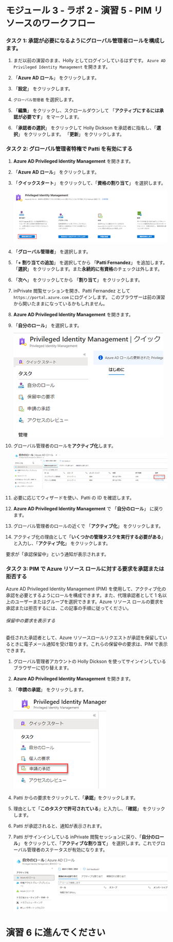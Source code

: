 # モジュール 3 - ラボ 2 - 演習 5 - PIM リソースのワークフロー


### タスク 1:  承認が必要になるようにグローバル管理者ロールを構成します。

1.  まだ以前の演習のまま、Holly としてログインしているはずです。  `Azure AD Privileged Identity Management` を開きます。

1.  「**Azure AD ロール**」 をクリックします。

1.  「**設定**」 をクリックします。 

1.  `グローバル管理者` を選択します。

1.  「**編集**」 をクリックし、スクロールダウンして 「**アクティブにするには承認が必要です**」 をマークします。  

2.  「**承認者の選択**」 をクリックして Holly Dickson を承認者に指名し、「**選択**」 をクリックします。  「**更新**」 をクリックします。


### タスク 2: グローバル管理者特権で Patti を有効にする

1.  **Azure AD Privileged Identity Management** を開きます。

1.  「**Azure AD ロール**」 をクリックします。

1.  「**クイックスタート**」 をクリックして、「**資格の割り当て**」 を選択します。

     ![スクリーンショット](../Media/ae3755ac-bd82-4e70-a102-ccbfc3aee48f.png)

1.  「**グローバル管理者**」 を選択します。

1.  「**+ 割り当ての追加**」 を選択してから 「**Patti Fernandez**」 を追加します。「**選択**」 をクリックします。また**永続的に有資格**のチェックは外します。

2.  「**次へ**」 をクリックしてから 「**割り当て**」 をクリックします。

1.  inPrivate 閲覧セッションを開き、Patti Fernandez として `https://portal.azure.com` にログインします。  このブラウザーは前の演習から開いたままになっているかもしれません。

1.  **Azure AD Privileged Identity Management** を開きます。

1.  「**自分のロール**」 を選択します。

     ![スクリーンショット](../Media/e84f0715-c71e-4b1c-87ed-4e5c0c38d501.png)

1.  グローバル管理者のロールを**アクティブ化**します。

     ![スクリーンショット](../Media/55eb14b5-540a-4d26-aed7-0b96d162fb31.png)

1.  必要に応じてウィザードを使い、Patti の ID を確認します。

1.  **Azure AD Privileged Identity Management** で 「**自分のロール**」 に戻ります。

1.  グローバル管理者のロールの近くで 「**アクティブ化**」 をクリックします。

1.  アクティブ化の理由として「**いくつかの管理タスクを実行する必要がある**」と入力し、「**アクティブ化**」 をクリックします。

要求が「承認保留中」という通知が表示されます。


### タスク 3: PIM で Azure リソース ロールに対する要求を承認または拒否する


Azure AD Privileged Identity Management (PIM) を使用して、アクティブ化の承認を必要とするようにロールを構成できます。また、代理承認者として 1 名以上のユーザーまたはグループを選択できます。Azure リソース ロールの要求を承認または拒否するには、この記事の手順に従ってください。


###### 保留中の要求を表示する


委任された承認者として、Azure リソースロールリクエストが承認を保留しているときに電子メール通知を受け取ります。これらの保留中の要求は、PIM で表示できます。


1.  グローバル管理者アカウントの Holly Dickson を使ってサインインしているブラウザーに切り替えます。

1.  **Azure AD Privileged Identity Management** を開きます。

1.  「**申請の承認**」 をクリックします。

     ![スクリーンショット](../Media/fbc2f18d-f5a2-4139-b92d-7c19311aec1c.png)

1.  Patti からの要求をクリックして、「**承認**」をクリックします。

1.  理由として「**このタスクで許可されている**」と入力し、「**確認**」 をクリックします。

1.  Patti が承認されると、通知が表示されます。

1.  Patti がサインインしている inPrivate 閲覧セッションに戻り、「**自分のロール**」 をクリックして、「**アクティブな割り当て**」 を選択します。これでグローバル管理者のステータスが有効になります。

     ![スクリーンショット](../Media/fe734263-57c8-4cc9-b79f-848d7d4f9488.png)


# 演習 6 に進んでください
